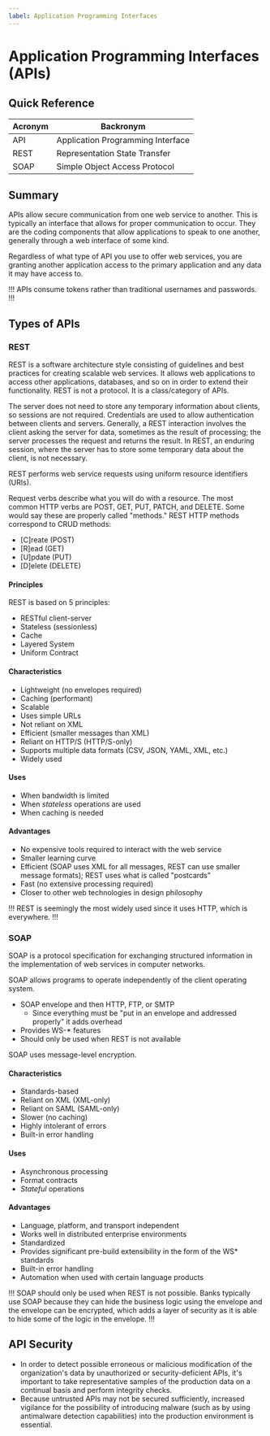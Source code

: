 ```yaml
---
label: Application Programming Interfaces
---
```


# Application Programming Interfaces (APIs)

## Quick Reference

| Acronym | Backronym |
| - | - |
| API | Application Programming Interface |
| REST | Representation State Transfer |
| SOAP | Simple Object Access Protocol |

## Summary

APIs allow secure communication from one web service to another. This is typically an interface that allows for proper communication to occur. They are the coding components that allow applications to speak to one another, generally through a web interface of some kind.

Regardless of what type of API you use to offer web services, you are granting another application access to the primary application and any data it may have access to.

!!!
APIs consume tokens rather than traditional usernames and passwords.
!!!

## Types of APIs

### REST

REST is a software architecture style consisting of guidelines and best practices for creating scalable web services. It allows web applications to access other applications, databases, and so on in order to extend their functionality. REST is not a protocol. It is a class/category of APIs.

The server does not need to store any temporary information about clients, so sessions are not required. Credentials are used to allow authentication between clients and servers. Generally, a REST interaction involves the client asking the server for data, sometimes as the result of processing; the server processes the request and returns the result. In REST, an enduring session, where the server has to store some temporary data about the client, is not necessary.

REST performs web service requests using uniform resource identifiers (URIs).

Request verbs describe what you will do with a resource. The most common HTTP verbs are POST, GET, PUT, PATCH, and DELETE. Some would say these are properly called "methods." REST HTTP methods correspond to CRUD methods:

- [C]reate (POST)
- [R]ead (GET)
- [U]pdate (PUT)
- [D]elete (DELETE)

#### Principles

REST is based on 5 principles:

- RESTful client-server
- Stateless (sessionless)
- Cache
- Layered System
- Uniform Contract

#### Characteristics

- Lightweight (no envelopes required)
- Caching (performant)
- Scalable
- Uses simple URLs
- Not reliant on XML
- Efficient (smaller messages than XML)
- Reliant on HTTP/S (HTTP/S-only)
- Supports multiple data formats (CSV, JSON, YAML, XML, etc.)
- Widely used

#### Uses

- When bandwidth is limited
- When *stateless* operations are used
- When caching is needed

#### Advantages

- No expensive tools required to interact with the web service
- Smaller learning curve
- Efficient (SOAP uses XML for all messages, REST can use smaller message formats); REST uses what is called "postcards"
- Fast (no extensive processing required)
- Closer to other web technologies in design philosophy

!!!
REST is seemingly the most widely used since it uses HTTP, which is everywhere.
!!!

### SOAP

SOAP is a protocol specification for exchanging structured information in the implementation of web services in computer networks.

SOAP allows programs to operate independently of the client operating system.

- SOAP envelope and then HTTP, FTP, or SMTP
  - Since everything must be "put in an envelope and addressed properly" it adds overhead
- Provides WS-* features
- Should only be used when REST is not available

SOAP uses message-level encryption.

#### Characteristics

- Standards-based
- Reliant on XML (XML-only)
- Reliant on SAML (SAML-only)
- Slower (no caching)
- Highly intolerant of errors
- Built-in error handling

#### Uses

- Asynchronous processing
- Format contracts
- *Stateful* operations

#### Advantages

- Language, platform, and transport independent
- Works well in distributed enterprise environments
- Standardized
- Provides significant pre-build extensibility in the form of the WS* standards
- Built-in error handling
- Automation when used with certain language products

!!!
SOAP should only be used when REST is not possible. Banks typically use SOAP because they can hide the business logic using the envelope and the envelope can be encrypted, which adds a layer of security as it is able to hide some of the logic in the envelope.
!!!

## API Security

- In order to detect possible erroneous or malicious modification of the organization's data by unauthorized or security-deficient APIs, it's important to take representative samples of the production data on a continual basis and perform integrity checks.
- Because untrusted APIs may not be secured sufficiently, increased vigilance for the possibility of introducing malware (such as by using antimalware detection capabilities) into the production environment is essential.
